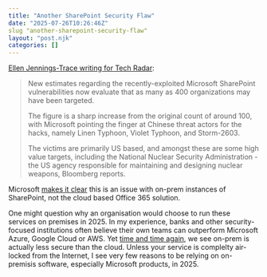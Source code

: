 ```yaml
---
title: "Another SharePoint Security Flaw"
date: "2025-07-26T10:26:46Z"
slug "another-sharepoint-security-flaw"
layout: "post.njk"
categories: []
---
```


[Ellen Jennings-Trace writing for Tech Radar](https://www.techradar.com/pro/security/microsoft-sharepoint-attack-now-sees-victim-count-rises-to-400-organizations-including-us-nuclear-agency):

> New estimates regarding the recently-exploited Microsoft SharePoint vulnerabilities now evaluate that as many as 400 organizations may have been targeted.
> 
> The figure is a sharp increase from the original count of around 100, with Microsoft pointing the finger at Chinese threat actors for the hacks, namely Linen Typhoon, Violet Typhoon, and Storm-2603.
> 
> The victims are primarily US based, and amongst these are some high value targets, including the National Nuclear Security Administration - the US agency responsible for maintaining and designing nuclear weapons, Bloomberg reports.

Microsoft [makes it clear](https://www.microsoft.com/en-us/security/blog/2025/07/22/disrupting-active-exploitation-of-on-premises-sharepoint-vulnerabilities/) this is an issue with on-prem instances of SharePoint, not the cloud based Office 365 solution.

One might question why an organisation would choose to run these services on premises in 2025. In my experience, banks and other security-focused institutions often believe their own teams can outperform Microsoft Azure, Google Cloud or AWS. Yet [time and time again](https://msrc.microsoft.com/blog/2021/03/guidance-for-responders-investigating-and-remediating-on-premises-exchange-server-vulnerabilities/?utm_source=chatgpt.com), we see on-prem is actually less secure than the cloud. Unless your service is complelty air-locked from the Internet, I see very few reasons to be relying on on-premisis software, especially Microsoft products, in 2025.
